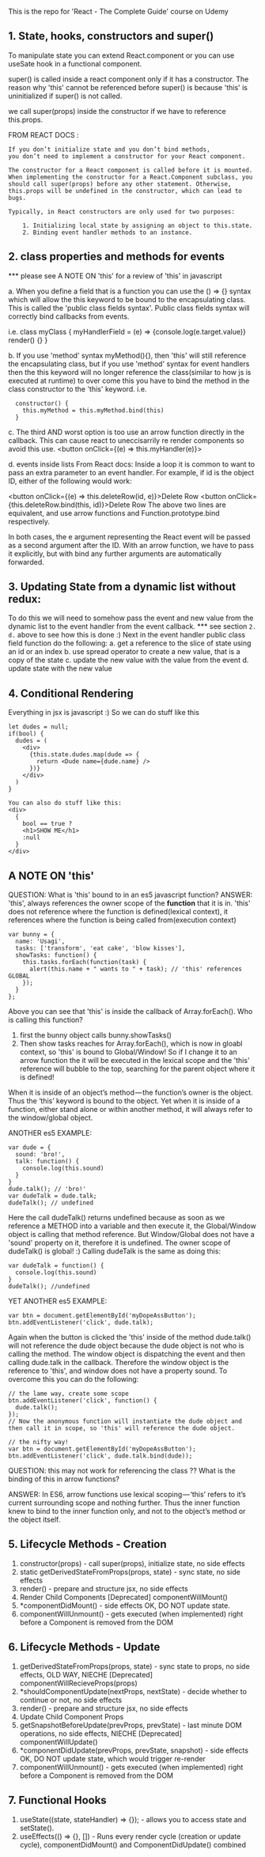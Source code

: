 This is the repo for 'React - The Complete Guide' course on Udemy

## 1. State, hooks, constructors and super()
To manipulate state you can extend React.component or you can use useSate hook in a functional component. 

super() is called inside a react component only if it has a constructor. 
The reason why 'this' cannot be referenced before super() is because 'this' 
is uninitialized if super() is not called.

we call super(props) inside the constructor if we have to reference this.props.


  FROM REACT DOCS : 
    
    If you don’t initialize state and you don’t bind methods, 
    you don’t need to implement a constructor for your React component.

    The constructor for a React component is called before it is mounted. 
    When implementing the constructor for a React.Component subclass, you 
    should call super(props) before any other statement. Otherwise, 
    this.props will be undefined in the constructor, which can lead to bugs.

    Typically, in React constructors are only used for two purposes:

        1. Initializing local state by assigning an object to this.state.
        2. Binding event handler methods to an instance.

## 2. class properties and methods for events

*** please see A NOTE ON 'this' for a review of 'this' in javascript

a. When you define a field that is a function you can use the () => {} syntax which will allow the this keyword to be bound to the encapsulating class. This is called the 'public class fields syntax'. Public class fields syntax will correctly bind callbacks from events. 

i.e.
class myClass {
  myHandlerField = (e) => {console.log(e.target.value)} 
  render() {}
}


b. If you use 'method' syntax myMethod(){}, then 'this' will still reference the encapsulating 
class, but if you use 'method' syntax for event handlers then the this keyword will no longer reference the class(similar to how js is executed at runtime) to over come this you have to bind the method in the class constructor to the 'this' keyword. i.e.
```
  constructor() {
    this.myMethod = this.myMethod.bind(this)
  }
```


c. The third AND worst option is too use an arrow function directly in the callback. This can cause react to uneccisarrily re render components so avoid this use.
<button onClick={(e) => this.myHandler(e)}>



d. events inside lists
From React docs:
Inside a loop it is common to want to pass an extra parameter to an event handler. For example, if id is the object ID, either of the following would work:

<button onClick={(e) => this.deleteRow(id, e)}>Delete Row</button>
<button onClick={this.deleteRow.bind(this, id)}>Delete Row</button>
The above two lines are equivalent, and use arrow functions and Function.prototype.bind respectively.

In both cases, the e argument representing the React event will be passed as a second argument after the ID. With an arrow function, we have to pass it explicitly, but with bind any further arguments are automatically forwarded.


## 3. Updating State from a dynamic list without redux:
To do this we will need to somehow pass the event and new value from the dynamic list to the event handler from the event callback.
*** see section `2. d.` above to see how this is done :) 
 Next in the event handler public class field function do the following:
a. get a reference to the slice of state using an id or an index
b. use spread operator to create a new value, that is a copy of the state
c. update the new value with the value from the event
d. update state with the new value

## 4. Conditional Rendering
Everything in jsx is javascript :) So we can do stuff like this
```
let dudes = null;
if(bool) {
  dudes = (
    <div>
      {this.state.dudes.map(dude => {
        return <Dude name={dude.name} />
      })}
    </div>
  )
}

You can also do stuff like this:
<div>
  {
    bool == true ? 
    <h1>SHOW ME</h1>
    :null
  }
</div>
```

## A NOTE ON 'this'
QUESTION: What is 'this' bound to in an es5 javascript function?
ANSWER: 'this', always references the owner scope of the __function__ that it is in. 'this' does not reference where the function is defined(lexical context), it references where the function is being called from(execution context) 
```
var bunny = {
  name: 'Usagi',
  tasks: ['transform', 'eat cake', 'blow kisses'],
  showTasks: function() {
    this.tasks.forEach(function(task) {
      alert(this.name + " wants to " + task); // 'this' references GLOBAL
    });
  }
};
```
Above you can see that 'this' is inside the callback of Array.forEach(). Who is calling this function? 
1. first the bunny object calls bunny.showTasks()
2. Then show tasks reaches for Array.forEach(), which is now in gloabl context, so 'this' is bound to Global/Window! 
So if I change it to an arrow function the it will be executed in the lexical scope and the 'this' reference will bubble to the top, searching for the parent object where it is defined!

When it is inside of an object’s method — the function’s owner is the object. Thus the ‘this’ keyword is bound to the object. Yet when it is inside of a function, either stand alone or within another method, it will always refer to the window/global object.

ANOTHER es5 EXAMPLE:
```
var dude = {
  sound: 'bro!',
  talk: function() {
    console.log(this.sound)
  }
}
dude.talk(); // 'bro!'
var dudeTalk = dude.talk;
dudeTalk(); // undefined
```
Here the call dudeTalk() returns undefined because as soon as we reference a METHOD into a variable and then execute it, the Global/Window object is calling that method reference. But Window/Global does not have a 'sound' property on it, therefore it is undefined. The owner scope of dudeTalk() is global! :) Calling dudeTalk is the same as doing this:
```
var dudeTalk = function() {
  console.log(this.sound)
}
dudeTalk(); //undefined
```

YET ANOTHER es5 EXAMPLE:
```
var btn = document.getElementById('myDopeAssButton');
btn.addEventListener('click', dude.talk);
```
Again when the button is clicked the 'this' inside of the method dude.talk() will not reference the dude object because the dude object is not who is calling the method. The window object is dispatching the event and then calling dude.talk in the callback. Therefore the window object is the reference to 'this', and window does not have a property sound. To overcome this you can do the following:
```
// the lame way, create some scope
btn.addEventListener('click', function() {
  dude.talk();
});
// Now the anonymous function will instantiate the dude object and then call it in scope, so 'this' will reference the dude object.
```

```
// the nifty way!
var btn = document.getElementById('myDopeAssButton');
btn.addEventListener('click', dude.talk.bind(dude));
```

QUESTION: this may not work for referencing the class ?? What is the binding of this in arrow functions? 

ANSWER: In ES6, arrow functions use lexical scoping — ‘this’ refers to it’s current surrounding scope and nothing further. Thus the inner function knew to bind to the inner function only, and not to the object’s method or the object itself.

## 5. Lifecycle Methods - Creation
1. constructor(props) - call super(props), initialize state, no side effects
2. static getDerivedStateFromProps(props, state) - sync state, no side effects
3. render() - prepare and structure jsx, no side effects
4. Render Child Components 
[Deprecated] componentWillMount()
5. *componentDidMount() - side effects OK, DO NOT update state.
6. componentWillUnmount() - gets executed (when implemented) right before a Component is removed from the DOM

## 6. Lifecycle Methods - Update
1. getDerivedStateFromProps(props, state) - sync state to props, no side effects, OLD WAY, NIECHE
[Deprecated] componentWillRecieveProps(props)
2. *shouldComponentUpdate(nextProps, nextState) - decide whether to continue or not, no side effects
3. render() - prepare and structure jsx, no side effects
4. Update Child Component Props
5. getSnapshotBeforeUpdate(prevProps, prevState) - last minute DOM operations, no side effects, NIECHE
[Deprecated] componentWillUpdate()
6. *componentDidUpdate(prevProps, prevState, snapshot) - side effects OK, DO NOT update state, which would trigger re-render 
7. componentWillUnmount() - gets executed (when implemented) right before a Component is removed from the DOM

## 7. Functional Hooks
1. useState((state, stateHandler) => {}); - allows you to access state and setState().
2. useEffects(() => {}, []) - Runs every render cycle (creation or update cycle), componentDidMount() and ComponentDidUpdate() combined

